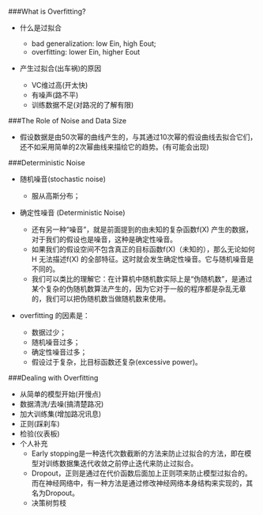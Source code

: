 ###What is Overfitting?

* 什么是过拟合
	* bad generalization: low Ein, high Eout;
	* overfitting: lower Ein, higher Eout

* 产生过拟合(出车祸)的原因
	* VC维过高(开太快)
	* 有噪声(路不平)
	* 训练数据不足(对路况的了解有限)

###The Role of Noise and Data Size

* 假设数据是由50次幂的曲线产生的，与其通过10次幂的假设曲线去拟合它们，还不如采用简单的2次幂曲线来描绘它的趋势。(有可能会出现)

###Deterministic Noise

* 随机噪音(stochastic noise)
	* 服从高斯分布；

* 确定性噪音 (Deterministic Noise)
	* 还有另一种“噪音”，就是前面提到的由未知的复杂函数f(X) 产生的数据，对于我们的假设也是噪音，这种是确定性噪音。
	* 如果我们的假设空间不包含真正的目标函数f(X)（未知的），那么无论如何H 无法描述f(X) 的全部特征。这时就会发生确定性噪音。它与随机噪音是不同的。
	* 我们可以类比的理解它：在计算机中随机数实际上是“伪随机数”，是通过某个复杂的伪随机数算法产生的，因为它对于一般的程序都是杂乱无章的，我们可以把伪随机数当做随机数来使用。

* overfitting 的因素是：
	* 数据过少；
	* 随机噪音过多；
	* 确定性噪音过多；
	* 假设过于复杂，比目标函数还复杂(excessive power)。

###Dealing with Overfitting

* 从简单的模型开始(开慢点)
* 数据清洗/去噪(搞清楚路况)
* 加大训练集(增加路况讯息)
* 正则(踩刹车)
* 检验(仪表板)
* 个人补充
	* Early stopping是一种迭代次数截断的方法来防止过拟合的方法，即在模型对训练数据集迭代收敛之前停止迭代来防止过拟合。
	* Dropout，正则是通过在代价函数后面加上正则项来防止模型过拟合的。而在神经网络中，有一种方法是通过修改神经网络本身结构来实现的，其名为Dropout。
	* 决策树剪枝